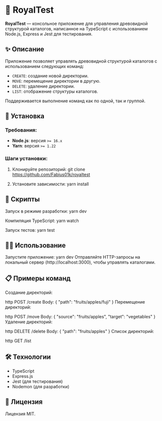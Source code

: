 # 📂 RoyalTest

**RoyalTest** — консольное приложение для управления древовидной структурой каталогов, написанное на TypeScript с использованием Node.js, Express и Jest для тестирования.


## ✨ Описание

Приложение позволяет управлять древовидной структурой каталогов с использованием следующих команд:
- `CREATE`: создание новой директории.
- `MOVE`: перемещение директории в другую.
- `DELETE`: удаление директории.
- `LIST`: отображение структуры каталогов.

Поддерживается выполнение команд как по одной, так и группой.

## 🚀 Установка
### Требования:
- **Node.js**: версия `>= 16.x`
- **Yarn**: версия `>= 1.22`

### Шаги установки:
1. Клонируйте репозиторий:
   git clone https://github.com/Fabius01k/royaltest
   
2. Установите зависимости:
yarn install

## 🔧 Скрипты
Запуск в режиме разработки:
yarn dev

Компиляция TypeScript:
yarn watch

Запуск тестов:
yarn test

## 🧑‍💻 Использование
Запустите приложение:
yarn dev
Отправляйте HTTP-запросы на локальный сервер (http://localhost:3000), чтобы управлять каталогами.

## 📋 Примеры команд
Создание директорий:

http
POST /create
Body: { "path": "fruits/apples/fuji" }
Перемещение директорий:

http
POST /move
Body: { "source": "fruits/apples", "target": "vegetables" }
Удаление директорий:

http
DELETE /delete
Body: { "path": "fruits/apples" }
Список директорий:

http
GET /list

## 🛠 Технологии
- TypeScript
- Express.js
- Jest (для тестирования)
- Nodemon (для разработки)

## 📜 Лицензия
Лицензия MIT.








